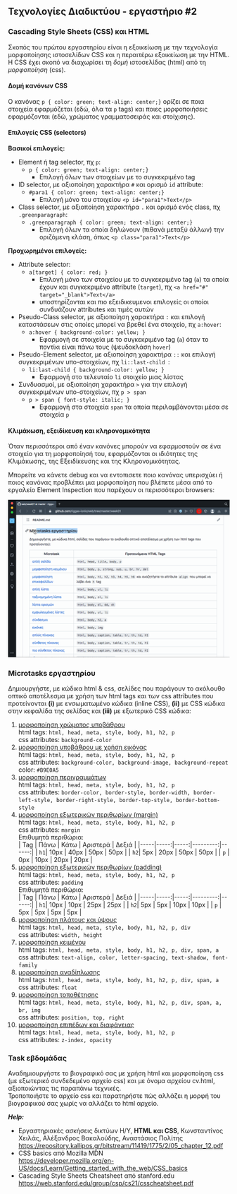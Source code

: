 ## Τεχνολογίες Διαδικτύου - εργαστήριο #2

### Cascading Style Sheets (CSS) και HTML

Σκοπός του πρώτου εργαστηρίου είναι η εξοικείωση με την τεχνολογία μορφοποίησης ιστοσελίδων CSS και η περαιτέρω εξοικείωση με την HTML.  
Η CSS έχει σκοπό να διαχωρίσει τη _δομή_ ιστοσελίδας (html) από τη _μορφοποίηση_ (css).

#### Δομή κανόνων CSS

Ο κανόνας `p { color: green; text-align: center;}` ορίζει σε ποια στοιχεία εφαρμόζεται (εδώ, όλα τα `p` tags) και ποιες μορφοποιήσεις εφαρμόζονται (εδώ, χρώματος γραμματοσειράς και στοίχισης).

#### Επιλογείς CSS (selectors)

**Βασικοί επιλογείς:**
* Element ή tag selector, πχ `p`:  
    - `p { color: green; text-align: center;}`
        - Επιλογή όλων των στοιχείων με το συγκεκριμένο tag
* ID selector, με αξιοποίηση χαρακτήρα `#` και ορισμό `id` attribute:
    - `#para1 { color: green; text-align: center;}`
        - Επιλογή μόνο του στοιχείου `<p id="para1">Text</p>`
* Class selector, με αξιοποίηση χαρακτήρα `.` και ορισμό ενός class, πχ `.greenparagraph`:  
    - `.greenparagraph { color: green; text-align: center;}`
        - Επιλογή όλων τα οποία δηλώνουν (πιθανά μεταξύ άλλων) την οριζόμενη κλάση, όπως `<p class="para1">Text</p>`

**Προχωρημένοι επιλογείς:**

* Attribute selector:
    - `a[target] { color: red; }`
        - Επιλογή μόνο των στοιχείου με το συγκεκριμένο tag (`a`) τα οποία έχουν και συγκεκριμένο attribute (`target`), πχ `<a href="#" target="_blank">Text</a>`
        - υποστηρίζονται και πιο εξειδικευμενοι επιλογείς οι οποίοι συνδυάζουν attributes και τιμές αυτών
* Pseudo-Class selector, με αξιοποίηση χαρακτήρα `:` και επιλογή καταστάσεων στις οποίες μπορεί να βρεθεί ένα στοιχείο, πχ `a:hover`:  
    - `a:hover { background-color: yellow; }`
        - Εφαρμογή σε στοιχεία με το συγκεκριμένο tag (`a`) όταν το ποντίκι είναι πάνω τους (ψευδοκλάση `hover`)
* Pseudo-Element selector, με αξιοποίηση χαρακτήρα `::` και επιλογή συγκεκριμένων υπο-στοιχείων, πχ `li::last-child `:  
    - `li:last-child { background-color: yellow; }`
        - Εφαρμογή στο τελευταίο `li` στοιχείο μιας λίστας
* Συνδυασμοί, με αξιοποίηση χαρακτήρα `>` για την επιλογή συγκεκριμένων υπο-στοιχείων, πχ `p > span`
    - `p > span { font-style: italic; }`
        - Εφαρμογή στα στοιχεία `span` τα οποία περιλαμβάνονται μέσα σε στοιχεία `p`

#### Κλιμάκωση, εξειδίκευση και κληρονομικότητα

Όταν περισσότεροι από έναν κανόνες μπορούν να εφαρμοστούν σε ένα στοιχείο για τη μορφοποίησή του, εφαρμόζονται οι ιδιότητες της Κλιμάκωσης, της Εξειδίκευσης και της Κληρονομικότητας.

Μπορείτε να κάνετε debug και να εντοπισετε ποιο κανόνας υπερισχύει ή ποιος κανόνας προβλέπει μια μορφοποίηση που βλέπετε μέσα από το εργαλείο Element Inspection που παρέχουν οι περισσότεροι browsers:

![Element Inspector](Inspect-element.gif)

### Microtasks εργαστηρίου

Δημιουργήστε, με κώδικα html & css, σελίδες που παράγουν το ακόλουθο οπτικό αποτέλεσμα με χρήση των html tags και των css attributes που προτείνονται **(i)** με ενσωματωμένο κώδικα (inline CSS), **(ii)** με CSS κώδικα στην κεφαλίδα της σελίδας και **(iii)** με εξωτερικό CSS κώδικα:

1. [μορφοποίηση χρώματος υποβάθρου](./microtasks/01_background.png)  
  html tags: `html, head, meta, style, body, h1, h2, p`  
  css attributes: `background-color`
0. [μορφοποίηση υποβάθρου με χρήση εικόνας](./microtasks/01_background_image.png)  
  html tags: `html, head, meta, style, body, h1, h2, p`  
  css attributes: `background-color, background-image, background-repeat`  
  color: `#B9E0A5`
0. [μορφοποίηση περιγραμμάτων](./microtasks/03_borders.png)  
  html tags: `html, head, meta, style, body, h1, h2, p`  
  css attributes: `border-color, border-style, border-width, border-left-style, border-right-style, border-top-style, border-bottom-style`
0. [μορφοποίηση εξωτερικών περιθωρίων (margin)](./microtasks/04_margins.png)  
  html tags: `html, head, meta, style, body, h1, h2, p`  
  css attributes: `margin`  
  Επιθυμητά περιθώρια:  
  | Tag | Πάνω | Κάτω | Αριστερά | Δεξιά |
  |-----|-----:|-----:|---------:|------:|
  | `h1`| 10px | 40px |     50px |  50px |
  | `h2`|  5px | 20px |     50px |  50px |
  | `p` |  0px | 10px |     20px |  20px |
0. [μορφοποίηση εξωτερικών περιθωρίων (padding)](./microtasks/05_padding.png)  
  html tags: `html, head, meta, style, body, h1, h2, p`  
  css attributes: `padding`  
  Επιθυμητά περιθώρια:  
  | Tag | Πάνω | Κάτω | Αριστερά | Δεξιά |
  |-----|-----:|-----:|---------:|------:|
  | `h1`| 10px | 10px |     25px |  25px |
  | `h2`|  5px |  5px |     10px |  10px |
  | `p` |  5px |  5px |      5px |   5px |
0. [μορφοποίηση πλάτους και ύψους](./microtasks/06_width.png)  
  html tags: `html, head, meta, style, body, h1, h2, p, div`  
  css attributes: `width, height`
0. [μορφοποίηση κειμένου](./microtasks/07_text.png)  
  html tags: `html, head, meta, style, body, h1, h2, p, div, span, a`  
  css attributes: `text-align, color, letter-spacing, text-shadow, font-family`
0. [μορφοποίηση αναδίπλωσης](./microtasks/08_float.png)  
  html tags: `html, head, meta, style, body, h1, h2, p, div, span, a`  
  css attributes: `float`
0. [μορφοποίηση τοποθέτησης](./microtasks/09_position.png)  
  html tags: `html, head, meta, style, body, h1, h2, p, div, span, a, br, img`  
  css attributes: `position, top, right`
0. [μορφοποίηση επιπέδων και διαφάνειας](./microtasks/10_visibility.png)  
  html tags: `html, head, meta, style, body, h1, h2, p`  
  css attributes: `z-index, opacity`

### Task εβδομάδας

Αναδημιουργήστε το βιογραφικό σας με χρήση html και μορφοποίηση css (με εξωτερικό συνδεδεμένο αρχείο css) και με όνομα αρχείου cv.html, αξιοποιώντας τις παραπάνω τεχνικές.  
Τροποποιήστε το αρχείο css και παρατηρήστε πώς αλλάζει η μορφή του βιογραφικού σας χωρίς να αλλάζει το html αρχείο.

**_Help:_**
* Εργαστηριακές ασκήσεις δικτύων Η/Υ, **HTML και CSS**, Κωνσταντίνος Χειλάς, Αλέξανδρος Βακαλούδης, Αναστάσιος Πολίτης  
  https://repository.kallipos.gr/bitstream/11419/1775/2/05_chapter_12.pdf
* CSS basics από Mozilla MDN  
  https://developer.mozilla.org/en-US/docs/Learn/Getting_started_with_the_web/CSS_basics
* Cascading Style Sheets Cheatsheet από stanford.edu
  https://web.stanford.edu/group/csp/cs21/csscheatsheet.pdf
